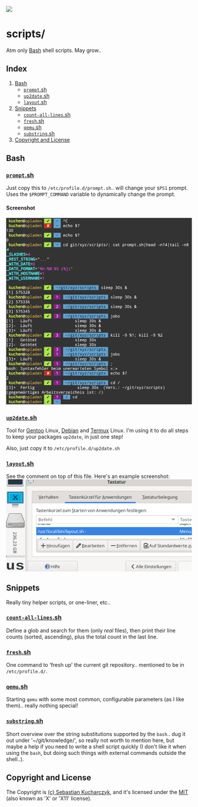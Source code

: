 <img src="https://kekse.biz/php/count.php?draw&override=github:scripts&fg=120,130,40&size=48&v=16" />

# scripts/
Atm only [Bash](#bash) shell scripts. May grow..

## Index
1. [Bash](#bash)
	* [`prompt`.sh](#promptsh)
	* [`up2date`.sh](#up2datesh)
    * [`layout`.sh](#layoutsh)
2. [Snippets](#snippets)
    * [`count-all-lines`.sh](#count-all-lines)
    * [`fresh`.sh](#freshsh)
    * [`qemu`.sh](#qemush)
    * [`substring`.sh](#substringsh)
3. [Copyright and License](#copyright-and-license)

## Bash

### [`prompt`.sh](bash/prompt.sh)
Just copy this to `/etc/profile.d/prompt.sh`.. will change your `$PS1` prompt.
Uses the `$PROMPT_COMMAND` variable to dynamically change the prompt.

#### Screenshot
![$PS1](docs/prompt.sh.png)

### [`up2date`.sh](bash/up2date.sh)
Tool for [Gentoo](https://gentoo.org/) Linux, [Debian](https://debian.org/) and [Termux](https://termux.dev/) Linux.
I'm using it to do all steps to keep your packages `up2date`, in just one step!

Also, just copy it to `/etc/profile.d/up2date.sh`

### [`layout`.sh](bash/layout.sh)
See the comment on top of this file. Here's an example screenshot: ![layout.sh](docs/layout.sh.png)

## Snippets
Really tiny helper scripts, or one-liner, etc..

### [`count-all-lines`.sh](snippets/count-all-lines.sh)
Define a glob and search for them (only _real_ files), then print their line counts (sorted, ascending),
plus the total count in the last line.

### [`fresh`.sh](snippets/fresh.sh)
One command to 'fresh up' the current git repository.. mentioned to be in `/etc/profile.d/`.

### [`qemu`.sh](snippets/qemu.sh)
Starting `qemu` with some most common, configurable parameters (as I like them).. really nothing special!

### [`substring`.sh](dunno/substring.sh)
Short overview over the string substitutions supported by the `bash`.. dug it out under '~/git/knowledge/',
so really not worth to mention here, but maybe a help if you need to write a shell script quickly (I don't
like it when using the `bash`, but doing such things with external commands outside the shell..).

## Copyright and License
The Copyright is [(c) Sebastian Kucharczyk](./COPYRIGHT.txt),
and it's licensed under the [MIT](./LICENSE.txt) (also known as 'X' or 'X11' license).

